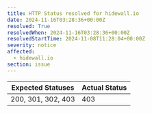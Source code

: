 ```yaml
---
title: HTTP Status resolved for hidewall.io
date: 2024-11-16T03:28:36+00:00Z
resolved: True
resolvedWhen: 2024-11-16T03:28:36+00:00Z
resolvedStartTime: 2024-11-08T11:28:04+00:00Z
severity: notice
affected:
  - hidewall.io
section: issue
---
```


| Expected Statuses | Actual Status  |
|-------------------|----------------|
| 200, 301, 302, 403 | 403 |
